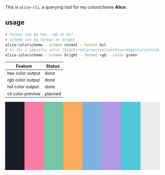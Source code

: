 This is `alice-cli`, a querying tool for my colorscheme **Alice**.

## usage
```sh
# format can be hex, rgb or hsl
# scheme can be normal or bright
alice-colorscheme --scheme normal --format hsl
# or for a specific color [black/red/green/yellow/blue/magenta/cyan/white]
alice-colorscheme --scheme bright --format rgb --color green
```

| Feature           | Status  |
| ----------------- | ------- |
| hex color output  | done    |
| rgb color output  | done    |
| hsl color output  | done    |
| cli color preview | planned |

<p align="center">
  <img src="assets/preview.png" />
</p>
